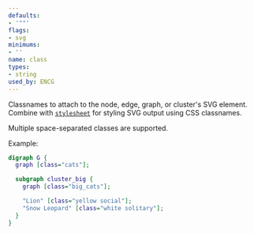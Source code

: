 ```yaml
---
defaults:
- '""'
flags:
- svg
minimums:
- ''
name: class
types:
- string
used_by: ENCG
---
```

Classnames to attach to the node, edge, graph, or cluster's SVG element.
Combine with [`stylesheet`](#d:stylesheet) for styling SVG output
using CSS classnames.

Multiple space-separated classes are supported.

Example:

```dot
digraph G {
  graph [class="cats"];

  subgraph cluster_big {
    graph [class="big_cats"];

    "Lion" [class="yellow social"];
    "Snow Leopard" [class="white solitary"];
  }
}
```
